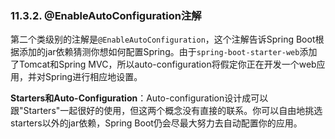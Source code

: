 ### 11.3.2. @EnableAutoConfiguration注解

第二个类级别的注解是`@EnableAutoConfiguration`，这个注解告诉Spring Boot根据添加的jar依赖猜测你想如何配置Spring。由于`spring-boot-starter-web`添加了Tomcat和Spring MVC，所以auto-configuration将假定你正在开发一个web应用，并对Spring进行相应地设置。

**Starters和Auto-Configuration**：Auto-configuration设计成可以跟"Starters"一起很好的使用，但这两个概念没有直接的联系。你可以自由地挑选starters以外的jar依赖，Spring Boot仍会尽最大努力去自动配置你的应用。
